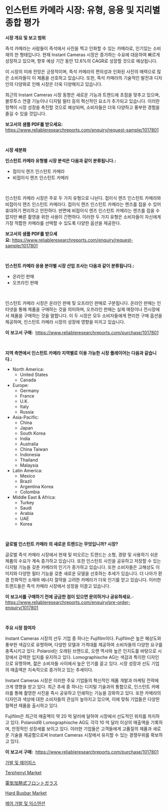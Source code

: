 <p><h1>인스턴트 카메라 시장: 유형, 응용 및 지리별 종합 평가</h1></p><p><strong>시장 개요 및 보고 범위</strong></p>
<p><p>즉석 카메라는 사람들이 즉석에서 사진을 찍고 인화할 수 있는 카메라로, 인기있는 소비재의 한 형태입니다. 현재 Instant Cameras 시장은 증가하는 수요에 대응하여 빠르게 성장하고 있으며, 향후 예상 기간 동안 12.6%의 CAGR로 성장할 것으로 예상됩니다.</p><p>이 시장의 미래 전망은 긍정적이며, 즉석 카메라의 편의성과 인화된 사진의 매력으로 많은 소비자들이 이 제품을 선호하고 있습니다. 또한, 즉석 카메라의 기술적인 발전과 디자인의 다양화로 인해 시장은 더욱 다양해지고 있습니다.</p><p>최근의 Instant Cameras 시장 동향은 새로운 기능과 트렌드에 초점을 맞추고 있으며, 블루투스 연결 기능이나 디지털 필터 등의 혁신적인 요소가 추가되고 있습니다. 이러한 정책이 시장 성장을 촉진할 것으로 예상되며, 소비자들은 더욱 다양하고 풍부한 경험을 즐길 수 있을 것입니다.</p></p>
<p><strong>보고서의 샘플 PDF를 받으세요:</strong> <a href="https://www.reliableresearchreports.com/enquiry/request-sample/1017801">https://www.reliableresearchreports.com/enquiry/request-sample/1017801</a></p>
<p>&nbsp;</p>
<p><strong>시장 세분화</strong></p>
<p><strong>인스턴트 카메라 유형별 시장 분석은 다음과 같이 분류됩니다.:</strong></p>
<p><ul><li>접이식 렌즈 인스턴트 카메라</li><li>비접이식 렌즈 인스턴트 카메라</li></ul></p>
<p>&nbsp;</p>
<p><p>인스턴트 카메라 시장은 주로 두 가지 유형으로 나뉜다. 접이식 렌즈 인스턴트 카메라와 비접이식 렌즈 인스턴트 카메라다. 접이식 렌즈 인스턴트 카메라는 렌즈를 접을 수 있어 휴대하기 편리하고 안전하다. 반면에 비접이식 렌즈 인스턴트 카메라는 렌즈를 접을 수 없지만 빠른 촬영을 위한 사용이 간편하다. 이러한 두 가지 유형은 소비자들이 자신에게 가장 적합한 카메라를 선택할 수 있도록 다양한 옵션을 제공한다.</p></p>
<p><strong>보고서의 샘플 PDF를 받으세요:</strong>&nbsp;<a href="https://www.reliableresearchreports.com/enquiry/request-sample/1017801">https://www.reliableresearchreports.com/enquiry/request-sample/1017801</a></p>
<p>&nbsp;</p>
<p><strong> 인스턴트 카메라 응용 분야별 시장 산업 조사는 다음과 같이 분류됩니다.:</strong></p>
<p><ul><li>온라인 판매</li><li>오프라인 판매</li></ul></p>
<p>&nbsp;</p>
<p><p>인스턴트 카메라 시장은 온라인 판매 및 오프라인 판매로 구분됩니다. 온라인 판매는 인터넷을 통해 제품을 구매하는 것을 의미하며, 오프라인 판매는 실제 매장이나 전시장에서 제품을 구매하는 것을 말합니다. 이 두 시장은 모두 소비자들에게 편리한 구매 옵션을 제공하며, 인스턴트 카메라 시장의 성장에 영향을 미치고 있습니다.</p></p>
<p><strong>이 보고서 구매:</strong>&nbsp; <a href="https://www.reliableresearchreports.com/purchase/1017801">https://www.reliableresearchreports.com/purchase/1017801</a></p>
<p>&nbsp;</p>
<p><strong>지역 측면에서 인스턴트 카메라 지역별로 이용 가능한 시장 플레이어는 다음과 같습니다.:</strong></p>
<p><ul>
    <li>
        North America:
        <ul>
            <li>United States</li>
            <li>Canada</li>
        </ul>
    </li>
    <li>
        Europe:
        <ul>
            <li>Germany</li>
            <li>France</li>
            <li>U.K.</li>
            <li>Italy</li>
            <li>Russia</li>
        </ul>
    </li>
    <li>
        Asia-Pacific:
        <ul>
            <li>China</li>
            <li>Japan</li>
            <li>South Korea</li>
            <li>India</li>
            <li>Australia</li>
            <li>China Taiwan</li>
            <li>Indonesia</li>
            <li>Thailand</li>
            <li>Malaysia</li>
        </ul>
    </li>
    <li>
        Latin America:
        <ul>
            <li>Mexico</li>
            <li>Brazil</li>
            <li>Argentina Korea</li>
            <li>Colombia</li>
        </ul>
    </li>
    <li>
        Middle East & Africa:
        <ul>
            <li>Turkey</li>
            <li>Saudi</li>
            <li>Arabia</li>
            <li>UAE</li>
            <li>Korea</li>
        </ul>
    </li>
    </ul></p>
<p>&nbsp;</p>
<p><strong>글로벌 인스턴트 카메라 의 새로운 트렌드는 무엇입니까? 시장?</strong></p>
<p><p>글로벌 즉석 카메라 시장에서 현재 및 떠오르는 트렌드는 소형, 경량 및 사용하기 쉬운 제품의 수요가 계속 증가하고 있습니다. 또한 인스턴트 사진을 공유하고 저장할 수 있는 디지털 기능을 갖춘 카메라의 인기가 증가하고 있습니다. 또한 소비자들은 고해상도 이미지와 다양한 필터 기능을 갖춘 새로운 모델을 선호하는 추세가 있습니다. 더 나아가 환경 친화적인 소재와 에너지 절약을 고려한 카메라가 더욱 인기를 얻고 있습니다. 이러한 트렌드들은 즉석 카메라 시장에서 성장을 이끌고 있습니다.</p></p>
<p><strong>이 보고서를 구매하기 전에 궁금한 점이 있으면 문의하거나 공유하세요.</strong>- <a href="https://www.reliableresearchreports.com/enquiry/pre-order-enquiry/1017801">https://www.reliableresearchreports.com/enquiry/pre-order-enquiry/1017801</a></p>
<p>&nbsp;</p>
<p><strong>주요 시장 참여자</strong></p>
<p><p>Instant Cameras 시장의 선두 기업 중 하나는 Fujifilm이다. Fujifilm은 높은 해상도와 풍부한 색감으로 유명하며, 다양한 모델과 가격대를 제공하여 소비자들의 다양한 요구를 충족시키고 있다. Polaroid는 오래된 브랜드로, 오랜 역사와 높은 인지도를 바탕으로 시장에서 강력한 입지를 유지하고 있다. Lomographische AG는 색감과 특이한 디자인으로 유명하며, 젊은 소비자들 사이에서 높은 인기를 끌고 있다. 시장 성장과 선도 기업의 매출액은 지속적으로 증가하고 있는 추세이다.</p><p>Instant Cameras 시장은 이러한 주요 기업들의 혁신적인 제품 개발과 마케팅 전략에 크게 영향을 받고 있다. 최근 추세 중 하나는 디지털 기술과의 통합으로, 인스턴트 카메라를 통해 촬영한 사진을 즉시 공유하고 인쇄하는 기능을 강화하고 있다. 또한 카메라의 디자인과 색상에 대한 소비자들의 관심이 높아지고 있으며, 이에 맞춰 기업들은 다양한 컬렉션 제품을 출시하고 있다.</p><p>Fujifilm은 최근의 매출액이 약 20 억 달러에 달하여 시장에서 선도적인 위치를 차지하고 있다. Polaroid와 Lomographische AG도 각각 10 억 달러 이상의 매출액을 기록하며, 안정적인 성장세를 보이고 있다. 이러한 기업들은 고객들에게 고품질의 제품과 새로운 기술을 제공함으로써 Instant Cameras 시장에서 유지할 수 있는 경쟁우위를 확보하고 있다.</p></p>
<p><strong>이 보고서 구매:</strong>&nbsp;&nbsp;<a href="https://www.reliableresearchreports.com/purchase/1017801">https://www.reliableresearchreports.com/purchase/1017801</a></p>
<p><p><a href="https://medium.com/@koreycrooks2022/%ED%97%A4%EC%96%B4-%ED%94%BC%EC%8A%A4%EC%99%80-%EA%B0%80%EB%B0%9C-%EC%8B%9C%EC%9E%A5-%EA%B7%9C%EB%AA%A8-%EC%8B%9C%EC%9E%A5-%EC%A0%84%EB%A7%9D-%EB%B0%8F-%EC%8B%9C%EC%9E%A5-%EC%98%88%EC%B8%A1-2024%EB%85%84%EB%B6%80%ED%84%B0-2031%EB%85%84-1cca244f95eb">가발 및 헤어피스</a></p><p><a href="https://summer-dogwood-3e9.notion.site/Terphenyl-Market-Size-Furnishes-Valuable-Information-Encompassing-Market-Share-Market-Trends-and-P-8f338b464b0e4c8da3c2901ffa52836b">Terphenyl Market</a></p><p><a href="https://github.com/efcvopdgkdx128/Market-Research-Report-List-1/blob/main/469830916718.md">電気加熱式フロントガラス</a></p><p><a href="https://github.com/Sherrillcrooksxa8i18ucf2m/Market-Research-Report-List-1/blob/main/hard-busbar-market.md">Hard Busbar Market</a></p><p><a href="https://medium.com/@koreycrooks2022/%ED%97%A4%EC%96%B4-%EC%9C%84%EA%B7%B8-%EB%B0%8F-%EC%9D%B5%EC%8A%A4%ED%85%90%EC%85%98-%EC%8B%9C%EC%9E%A5-%EB%B6%84%EC%84%9D-%EA%B8%80%EB%A1%9C%EB%B2%8C-%EC%97%85%EC%A2%85-%EC%A0%84%EB%A7%9D-%EB%B0%8F-%EC%98%88%EC%B8%A1-2024%EB%85%84%EC%97%90%EC%84%9C-2031%EB%85%84%EA%B9%8C%EC%A7%80-5d8d785d67f3">헤어 가발 및 익스텐션</a></p></p>
